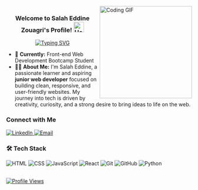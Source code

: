 <!-- GitHub Profile README Template -->

<!-- Animated coding image on the right -->
<img align="right" width="250" src="https://c.tenor.com/L97VkNHOloUAAAAi/coding.gif" alt="Coding GIF">

<!-- Main Header -->
<h3 align="center">
  Welcome to Salah Eddine Zouagri's Profile! <img src="https://media.giphy.com/media/hvRJCLFzcasrR4ia7z/giphy.gif" width="28" alt="Hello">
</h3>

<!-- Animated Typing SVG introducing yourself -->
<p align="center">
  <a href="https://github.com/DenverCoder1/readme-typing-svg">
    <img src="https://readme-typing-svg.herokuapp.com/?lines=Aspiring%20Frontend%20Developer;Passionate%20about%20Coding%20%26%20UI/UX;Always%20Learning%20and%20Improving;Ready%20to%20build%20cool%20web%20stuff!&font=Fira%20Code&center=true&width=500&height=45&color=F75C7E&vCenter=true&size=22" alt="Typing SVG">
  </a>
</p>

<!-- Short introduction about you -->
- 🏫 **Currently:** Front-end Web Development Bootcamp Student  
- 👨‍💻 **About Me:** I'm Salah Eddine, a passionate learner and aspiring **junior web developer** focused on building clean, responsive, and user-friendly websites. My journey into tech is driven by creativity, curiosity, and a strong desire to bring ideas to life on the web.

### Connect with Me
<a href="https://linkedin.com/in/salahzouagri" target="_blank">
  <img src="https://img.shields.io/badge/-Salah%20Eddine%20Zouagri-0077B5?style=for-the-badge&logo=Linkedin&logoColor=white" alt="LinkedIn" />
</a>
<a href="mailto:salah.zouagri98@gmail.com" target="_blank">
  <img src="https://img.shields.io/badge/-salah.zouagri98@gmail.com-0077B5?style=for-the-badge&logo=Gmail&logoColor=white" alt="Email" />
</a>

### 🛠 Tech Stack
<!-- Customize these badges with the tools and technologies you use -->
![HTML](https://img.shields.io/badge/-HTML-05122A?style=flat&logo=HTML5)
![CSS](https://img.shields.io/badge/-CSS-05122A?style=flat&logo=CSS3&logoColor=1572B6)
![JavaScript](https://img.shields.io/badge/-JavaScript-05122A?style=flat&logo=javascript)
![React](https://img.shields.io/badge/-React-05122A?style=flat&logo=react)
![Git](https://img.shields.io/badge/-Git-05122A?style=flat&logo=git)
![GitHub](https://img.shields.io/badge/-GitHub-05122A?style=flat&logo=github)
![Python](https://img.shields.io/badge/-Python-05122A?style=flat&logo=python) <!-- Keeping Python since you're familiar with it -->

<br>

<!-- Profile Views Counter -->
<a href="https://komarev.com/ghpvc/?username=SalahEddineZouagri&style=for-the-badge" target="_blank">
  <img src="https://komarev.com/ghpvc/?username=SalahEddineZouagri&style=for-the-badge" alt="Profile Views" />
</a>
